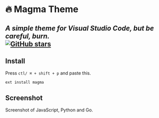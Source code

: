 # 🔥 Magma Theme
_A simple theme for Visual Studio Code, but be careful, burn._ <br>
[![GitHub stars](https://img.shields.io/github/stars/Sn4peW/Magma-Theme.svg?style=social&label=Stars)](https://github.com/Sn4peW/VsCode-Magma-Theme/stargazers/)
---
## Install
Press `ctl/ ⌘ + shift + p` and paste this.
```
ext install magma
```
## Screenshot
Screenshot of JavaScript, Python and Go.
